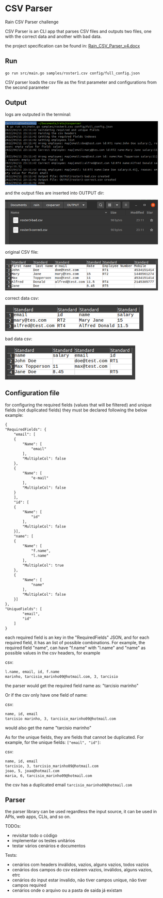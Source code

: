 # CSV Parser
Rain CSV Parser challenge

CSV Parser is an CLI app that parses CSV files and outputs two files, one with the correct data and another with bad data.

the project specification can be found in: [Rain_CSV_Parser_v4.docx](Rain_CSV_Parser_v4.docx)
## Run

``go run src/main.go samples/roster1.csv config/full_config.json``

CSV parser loads the csv file as the first parameter and configurations from the second parameter

## Output
logs are outputed in the terminal:

![](screenshots/logs-success.png)

and the output files are inserted into OUTPUT dir:

![](screenshots/outputdir.png)

original CSV file:

![](screenshots/example3.png)

correct data csv:

![](screenshots/correct-csv.png)

bad data csv:

![](screenshots/bad-csv.png)


## Configuration file
for configuring the required fields (values that will be filtered) and unique fields (not duplicated fields)
they must be declared following the below example:

    {
    "RequiredFields": {
        "email": [
        {
            "Name": [
                "email"
            ],
            "MultipleCol": false
        },
        {
            "Name": [
                "e-mail"
            ],
            "MultipleCol": false
        }
        ],
        "id": [
        {
            "Name": [
                "id"
            ],
            "MultipleCol": false
        }],
        "name": [
        {
            "Name": [
                "f.name",
                "l.name"
            ],
            "MultipleCol": true
        },
        {
            "Name": [
                "name"
            ],
            "MultipleCol": false
        }]
    },
    "UniqueFields": [
            "email",
            "id"
        ]
    }
each required field is an key in the "RequiredFields" JSON,
and for each required field, it has an list of possible combinations.
For example, the required field "name", can have "f.name" with "l.name" and "name" 
as possible values in the csv headers, for example

csv: 

    l.name, email, id, f.name
    marinho, tarcisio_marinho09@hotmail.com, 3, tarcisio

the parser would get the required field name as: "tarcisio marinho"

Or if the csv only have one field of name:

csv:
    
    name, id, email
    tarcisio marinho, 3, tarcisio_marinho09@hotmail.com
would also get the name "tarcisio marinho"

As for the unique fields, they are fields that cannot be duplicated.
For example, for the unique fields: ```["email", "id"]```:
    
csv:

    name, id, email
    tarcisio, 3, tarcisio_marinho09@hotmail.com
    joao, 5, joao@hotmail.com
    maria, 6, tarcisio_marinho09@hotmail.com

the csv has a duplicated email ``tarcisio_marinho09@hotmail.com`` 


## Parser

the parser library can be used regardless the input source, 
it can be used in APIs, web apps, CLIs, and so on.


TODOs:
- revisitar todo o código
- implementar os testes unitários
- testar vários cenários e documentos

Tests:

- cenários com headers inválidos, vazios, alguns vazios, todos vazios
- cenários dos campos do csv estarem vazios, inválidos, alguns vazios, etrc
- cenários do input estar invalido, não tiver campos unique, não tiver campos required
- cenários onde o arquivo ou a pasta de saida já existam